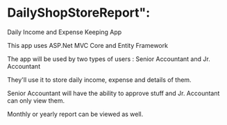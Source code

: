 # DailyShopStoreReport":



Daily Income and Expense Keeping App

This app uses ASP.Net MVC Core and Entity Framework

The app will be used by two types of users : Senior Accountant and Jr. Accountant

They'll use it to store daily income, expense and details of them.

Senior Accountant will have the ability to approve stuff and Jr. Accountant can only view them.

Monthly or yearly report can be viewed as well.
